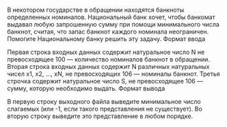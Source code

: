 В некотором государстве в обращении находятся банкноты определенных номиналов. Национальный банк хочет, чтобы банкомат выдавал любую запрошенную сумму при помощи минимального числа банкнот, считая, что запас банкнот каждого номинала неограничен. Помогите Национальному банку решить эту задачу.
Формат ввода

Первая строка входных данных содержит натуральное число N не превосходящее 100 — количество номиналов банкнот в обращении. Вторая строка входных данных содержит N различных натуральных чисел x1, x2, …, xN, не превосходящих 106 — номиналы банкнот. Третья строчка содержит натуральное число S, не превосходящее 106 — сумму, которую необходимо выдать.
Формат вывода

В первую строку выходного файла выведите минимальное число слагаемых (или -1, если такого представления не существует). Во вторую строку выведите это представление в любом порядке.